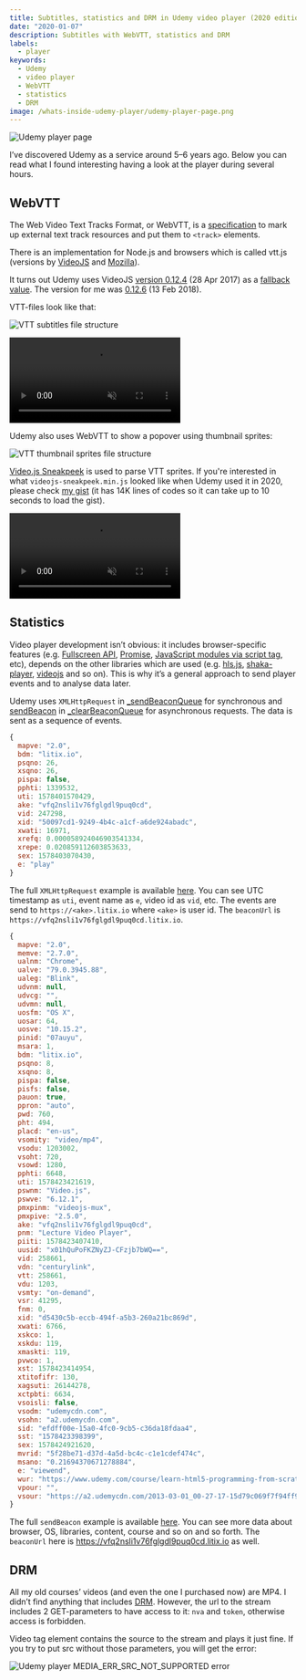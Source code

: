 ```yaml
---
title: Subtitles, statistics and DRM in Udemy video player (2020 edition)
date: "2020-01-07"
description: Subtitles with WebVTT, statistics and DRM
labels:
  - player
keywords:
  - Udemy
  - video player
  - WebVTT
  - statistics
  - DRM
image: /whats-inside-udemy-player/udemy-player-page.png
---
```


![Udemy player page](/whats-inside-udemy-player/udemy-player-page.png)

I’ve discovered Udemy as a service around 5–6 years ago. Below you can read what I found interesting having a look at the player during several hours.

## WebVTT

The Web Video Text Tracks Format, or WebVTT, is a [specification](https://www.w3.org/TR/webvtt1/) to mark up external text track resources and put them to `<track>` elements.

There is an implementation for Node.js and browsers which is called vtt.js (versions by [VideoJS](https://github.com/videojs/vtt.js) and [Mozilla](https://github.com/mozilla/vtt.js)).

It turns out Udemy uses VideoJS [version 0.12.4](https://vjs.zencdn.net/vttjs/0.12.4/vtt.min.js) (28 Apr 2017) as a [fallback value](https://gist.github.com/Beraliv/92a80cd531cd8e0535f7fabd05fda88d#file-vendor-videojs-js-L2517). The version for me was [0.12.6](https://www.udemy.com/staticx/udemy/js/node_modules/videojs-vtt.js/dist/vtt.min.js?v=328c99057dda7916bc39228043cb195e1cf8acef) (13 Feb 2018).

VTT-files look like that:

![VTT subtitles file structure](/whats-inside-udemy-player/subtitles-vtt-file-structure.png)

<video autoPlay loop muted playsInline>
  <source src="https://res.cloudinary.com/beraliv/video/upload/v1626469589/blog_beraliv_dev/whats-inside-udemy-player/udemy-subtitle-update-based-on-vtt_wgc5a5.webm" type="video/webm"></source>
  <source src="https://res.cloudinary.com/beraliv/video/upload/v1626469589/blog_beraliv_dev/whats-inside-udemy-player/udemy-subtitle-update-based-on-vtt.mp4" type="video/mp4"></source>
</video>

Udemy also uses WebVTT to show a popover using thumbnail sprites:

![VTT thumbnail sprites file structure](/whats-inside-udemy-player/thumbnail-sprites-vtt-file-structure.png)

[Video.js Sneakpeek](https://github.com/udemy/videojs-sneakpeek) is used to parse VTT sprites. If you're interested in what `videojs-sneakpeek.min.js` looked like when Udemy used it in 2020, please check [my gist](https://gist.github.com/Beraliv/92a80cd531cd8e0535f7fabd05fda88d#file-vendor-videojs-js-L12507) (it has 14K lines of codes so it can take up to 10 seconds to load the gist).

<video autoPlay loop muted playsInline>
  <source src="https://res.cloudinary.com/beraliv/video/upload/v1626469589/blog_beraliv_dev/whats-inside-udemy-player/udemy-thumbnail-update-based-on-vtt.webm" type="video/webm"></source>
  <source src="https://res.cloudinary.com/beraliv/video/upload/v1626469588/blog_beraliv_dev/whats-inside-udemy-player/udemy-thumbnail-update-based-on-vtt_sz0jnj.mp4" type="video/mp4"></source>
</video>

## Statistics

Video player development isn’t obvious: it includes browser-specific features (e.g. [Fullscreen API](https://caniuse.com/fullscreen), [Promise](https://caniuse.com/?search=Promise), [JavaScript modules via script tag](https://caniuse.com/?search=JavaScript%20modules%20via%20script%20tag), etc), depends on the other libraries which are used (e.g. [hls.js](https://github.com/video-dev/hls.js/#compatibility), [shaka-player](https://github.com/google/shaka-player#platform-and-browser-support-matrix), [videojs](https://videojs.com/html5-video-support/) and so on). This is why it’s a general approach to send player events and to analyse data later.

Udemy uses `XMLHttpRequest` in [\_sendBeaconQueue](https://gist.github.com/Beraliv/92a80cd531cd8e0535f7fabd05fda88d#file-vendor-videojs-js-L11123) for synchronous and [sendBeacon](https://developer.mozilla.org/en-US/docs/Web/API/Navigator/sendBeacon) in [\_clearBeaconQueue](https://gist.github.com/Beraliv/92a80cd531cd8e0535f7fabd05fda88d#file-vendor-videojs-js-L11099) for asynchronous requests. The data is sent as a sequence of events.

```javascript title="Statistics synchronous event example"
{
  mapve: "2.0",
  bdm: "litix.io",
  psqno: 26,
  xsqno: 26,
  pispa: false,
  pphti: 1339532,
  uti: 1578401570429,
  ake: "vfq2nsli1v76fglgdl9puq0cd",
  vid: 247298,
  xid: "50097cd1-9249-4b4c-a1cf-a6de924abadc",
  xwati: 16971,
  xrefq: 0.000058924046903541334,
  xrepe: 0.020859112603853633,
  sex: 1578403070430,
  e: "play"
}
```

The full `XMLHttpRequest` example is available [here](https://gist.github.com/Beraliv/fe146fdaf7b87c141ddaf5da10779fda). You can see UTC timestamp as `uti`, event name as `e`, video id as `vid`, etc. The events are send to `https://<ake>.litix.io` where `<ake>` is user id. The `beaconUrl` is `https://vfq2nsli1v76fglgdl9puq0cd.litix.io`.

```javascript title="Statistics asynchronous event example"
{
  mapve: "2.0",
  memve: "2.7.0",
  ualnm: "Chrome",
  ualve: "79.0.3945.88",
  ualeg: "Blink",
  udvnm: null,
  udvcg: "",
  udvmn: null,
  uosfm: "OS X",
  uosar: 64,
  uosve: "10.15.2",
  pinid: "07auyu",
  msara: 1,
  bdm: "litix.io",
  psqno: 8,
  xsqno: 8,
  pispa: false,
  pisfs: false,
  pauon: true,
  ppron: "auto",
  pwd: 760,
  pht: 494,
  placd: "en-us",
  vsomity: "video/mp4",
  vsodu: 1203002,
  vsoht: 720,
  vsowd: 1280,
  pphti: 6648,
  uti: 1578423421619,
  pswnm: "Video.js",
  pswve: "6.12.1",
  pmxpinm: "videojs-mux",
  pmxpive: "2.5.0",
  ake: "vfq2nsli1v76fglgdl9puq0cd",
  pnm: "Lecture Video Player",
  piiti: 1578423407410,
  uusid: "x01hQuPoFKZNyZJ-CFzjb7bWQ==",
  vid: 258661,
  vdn: "centurylink",
  vtt: 258661,
  vdu: 1203,
  vsmty: "on-demand",
  vsr: 41295,
  fnm: 0,
  xid: "d5430c5b-eccb-494f-a5b3-260a21bc869d",
  xwati: 6766,
  xskco: 1,
  xskdu: 119,
  xmaskti: 119,
  pvwco: 1,
  xst: 1578423414954,
  xtitofifr: 130,
  xagsuti: 26144278,
  xctpbti: 6634,
  vsoisli: false,
  vsodm: "udemycdn.com",
  vsohn: "a2.udemycdn.com",
  sid: "efdff00e-15a0-4fc0-9cb5-c36da18fdaa4",
  sst: "1578423398399",
  sex: 1578424921620,
  mvrid: "5f28be71-d37d-4a5d-bc4c-c1e1cdef474c",
  msano: "0.21694370671278884",
  e: "viewend",
  wur: "https://www.udemy.com/course/learn-html5-programming-from-scratch/learn/lecture/235793#overview",
  vpour: "",
  vsour: "https://a2.udemycdn.com/2013-03-01_00-27-17-15d79c069f7f94ff9b8037f0ab0bad3f/WebHD_720p.mp4?<...private-params-for-access>"
}
```

The full `sendBeacon` example is available [here](https://gist.github.com/Beraliv/2b5e7383bf339e04cd004d99096cf81f). You can see more data about browser, OS, libraries, content, course and so on and so forth. The `beaconUrl` here is https://vfq2nsli1v76fglgdl9puq0cd.litix.io as well.

## DRM

All my old courses’ videos (and even the one I purchased now) are MP4. I didn’t find anything that includes [DRM](https://developer.mozilla.org/en-US/docs/Plugins/Flash_to_HTML5/Video/DRM_and_authentication). However, the url to the stream includes 2 GET-parameters to have access to it: `nva` and `token`, otherwise access is forbidden.

Video tag element contains the source to the stream and plays it just fine. If you try to put src without those parameters, you will get the error:

![Udemy player MEDIA_ERR_SRC_NOT_SUPPORTED error](/whats-inside-udemy-player/MEDIA_ERR_SRC_NOT_SUPPORTED.png)
